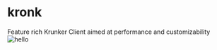 # kronk
Feature rich Krunker Client aimed at performance and customizability<br>
![hello](https://th.bing.com/th/id/OIP.WPhvEZfdy63613efPhC1bAHaEo)<br>
